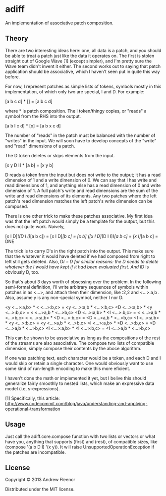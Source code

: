 # adiff

An implementation of associative patch composition.

## Theory

There are two interesting ideas here: one, all data is a patch, and you
should be able to treat a patch just like the data it operates on. The first
is stolen straight out of Google Wave [1] (except simpler), and I'm pretty sure the Wave team
didn't invent it either. The second works out to saying that patch application
should be associative, which I haven't seen put in quite this way before.

For now, I represent patches as simple lists of tokens, symbols mostly in this
implementation, of which only two are special, I and D. For example:

  [a b c d] * [] = [a b c d]

where * is patch composition. The I token/thingy copies, or "reads" a symbol
from the RHS into the output.

  [a b I c d] * [x] = [a b x c d]

The number of "reads" in the patch must be balanced with the number of
"writes" in the input. We will soon have to develop concepts of the "write"
and "read" dimensions of a patch.

The D token deletes or skips elements from the input.

  [x y D I] * [a b] = [x y b]

D reads a token from the input but does not write to the output; it has a read
dimension of 1 and a write dimension of 0. We can say that I has write and
read dimensions of 1, and anything else has a read dimension of 0 and write
dimension of 1. A full patch's write and read dimensions are the sum of the
write and read dimensions of its elements. Any two patches where the left
patch's read dimension matches the left patch's write dimension can be composed.

There is one other trick to make these patches associative. My first idea was
that the left patch would simply be a template for the output, but this does
not quite work. Naively,

  [x I D]*([D I I]*[a b c]) = [x I D]*[b c] = [x b]
  ([x I D]*[D I I])*[a b c] = [x I]*[a b c] = DNE

The trick is to carry D's in the right patch into the output. This make sure
that the whatever it would have deleted if we had composed from right to left
still gets deleted. Also, D*I = D for similar reasons: the D needs to delete
whatever the I would have kept if it had been evaluated first. And I*D is
obviously D, too.

So that's about 3 days worth of obsessing over the problem. In the following
semi-formal definition, I'll write arbitrary sequences of symbols within
patches in as <...>, and attach them their dimension, like <a b D D>:2,2
and <...>:a,b . Also, assume y is any non-special symbol, neither I nor D.

<y <...>:a,b> * < <...>:b,c> =  <y <...>:a,b * <...>:b,c>
<D <...>:a,b> * <y <...>:b,c> = < <...>a,b * <...>b,c>
<D <...>:a,b> * <I <...>:b,c> = < <...>a,b * <...>b,c>
< <...>:a,b>   * <D <...>:b,c> = <D <...>a,b * <...>b,c>
<I <...>:a,b> * <y <...>:b,c> = <y <...>a,b * <...>b,c>
<I <...>:a,b> * <D <...>:b,c> = <D <...>a,b * <...>b,c>
<I <...>:a,b> * <I <...>:b,c> = <I <...>a,b * <...>b,c>

This can be shown to be associative as long as the compositions of the rest
of the streams are also associative. The compose two lists of compatible
dimension, simply compose their contents by the aboce algorithm. 

If one was patching text, each character would be a token, and each D and I
would skip or retain a single character. One would obviously want to use
some kind of run-length encoding to make this more eficient.

I haven't done the math or implemented it yet, but I belive this should
generalize fairly smoothly to nested lists, which make an expressive data
model (i.e, s-expressions).

[1] Specifically, this article: http://www.codecommit.com/blog/java/understanding-and-applying-operational-transformation

## Usage

Just call the adiff.core.compose function with two lists or vectors or what have you, anything that supports (first) and (rest), of compatible sizes, like (compose '(a b D I) '(x y)). It will raise UnsupportedOperationException if the patches are incompatible.

## License

Copyright © 2013 Andrew Fleenor

Distributed under the MIT license.
